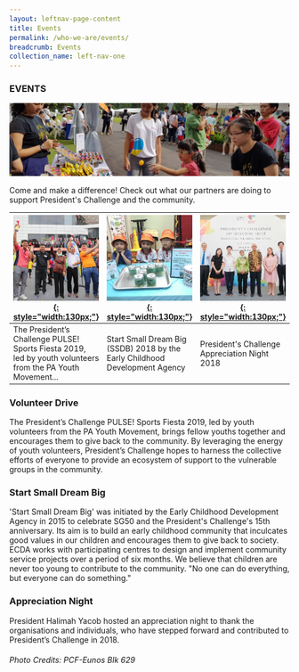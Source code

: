 ```yaml
---
layout: leftnav-page-content
title: Events
permalink: /who-we-are/events/
breadcrumb: Events
collection_name: left-nav-one
---
```


### EVENTS

![Event Top Banner](/images/event-top-banner.jpg "Event Top Banner")

Come and make a difference! Check out what our partners are doing to support President's Challenge and the community.

|[![President’s Challenge PULSE! Sports Fiesta 2019](/images/IMG-20190720-WA0018v1.jpg){: style="width:130px;"}](#volunteer-drive)|[![Start Small Dream Big (SSDB) 2018](/images/PCF-Eunos_1.jpg){: style="width:130px;"}](#start-small-dream-big)|[![President's Challenge Appreciation Night 2018](/images/President-s-Challenge-Appreciation-Night.jpg){: style="width:130px;"}](#appreciation-night)|
|--------------|------------------|-----------------------|
|The President’s Challenge PULSE! Sports Fiesta 2019, led by youth volunteers from the PA Youth Movement...|Start Small Dream Big (SSDB) 2018 by the Early Childhood Development Agency|President's Challenge Appreciation Night 2018|



### Volunteer Drive

The President’s Challenge PULSE! Sports Fiesta 2019, led by youth volunteers from the PA Youth Movement, brings fellow youths together and encourages them to give back to the community. By leveraging the energy of youth volunteers, President’s Challenge hopes to harness the collective efforts of everyone to provide an ecosystem of support to the vulnerable groups in the community.


### Start Small Dream Big

'Start Small Dream Big' was initiated by the Early Childhood Development Agency in 2015 to celebrate SG50 and the President's Challenge's 15th anniversary. Its aim is to build an early childhood community that inculcates good values in our children and encourages them to give back to society. ECDA works with participating centres to design and implement community service projects over a period of six months. We believe that children are never too young to contribute to the community. "No one can do everything, but everyone can do something." 


### Appreciation Night

President Halimah Yacob hosted an appreciation night to thank the organisations and individuals, who have stepped forward and contributed to President’s Challenge in 2018. 


###### Photo Credits: *PCF-Eunos Blk 629*
